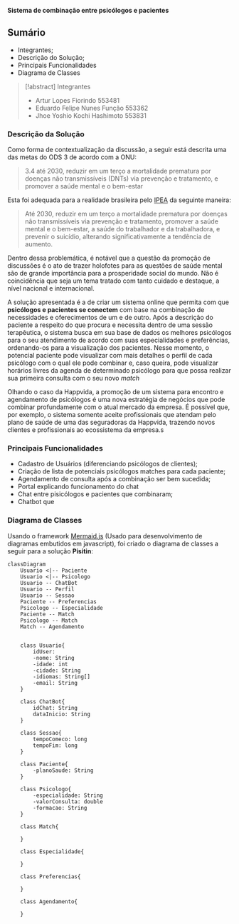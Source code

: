 **Sistema de combinação entre psicólogos e pacientes**

## Sumário
- Integrantes;
- Descrição do Solução;
- Principais Funcionalidades
- Diagrama de Classes

> [!abstract]  Integrantes
> - Artur Lopes Fiorindo 553481 
> - Eduardo Felipe Nunes Função 553362 
> - Jhoe Yoshio Kochi Hashimoto 553831  

### Descrição da Solução

Como forma de contextualização da discussão, a seguir está descrita uma das metas do ODS 3 de acordo com a ONU:
> 3.4 até 2030, reduzir em um terço a mortalidade prematura por doenças não transmissíveis (DNTs) via prevenção e tratamento, e promover a saúde mental e o bem-estar

Esta foi    adequada para a realidade brasileira pelo [IPEA](https://www.ipea.gov.br/ods/ods3.html) da seguinte maneira:
> Até 2030, reduzir em um terço a mortalidade prematura por doenças não transmissíveis via prevenção e tratamento, promover a saúde mental e o bem-estar, a saúde do trabalhador e da trabalhadora, e prevenir o suicídio, alterando significativamente a tendência de aumento.

Dentro dessa problemática, é notável que a questão da promoção de discussões é o ato de trazer holofotes para as questões de saúde mental são de grande importância para a prosperidade social do mundo. Não é coincidência que seja um tema tratado com tanto cuidado e destaque, a nível nacional e internacional.

A solução apresentada é a de criar um sistema online que permita com que **psicólogos e pacientes se conectem** com base na combinação de necessidades e oferecimentos de um e de outro. Após a descrição do paciente a respeito do que procura e necessita dentro de uma sessão terapêutica, o sistema busca em sua base de dados os melhores psicólogos para o seu atendimento de acordo com suas especialidades e preferências, ordenando-os para a visualização dos pacientes. Nesse momento, o potencial paciente pode visualizar com mais detalhes o perfil de cada psicólogo com o qual ele pode combinar e, caso queira, pode visualizar horários livres da agenda de determinado psicólogo para que possa realizar sua primeira consulta com o seu novo *match*

Olhando o caso da Happvida, a promoção de um sistema para encontro e agendamento de psicólogos é uma nova estratégia de negócios que pode combinar profundamente com o atual mercado da empresa. É possível que, por exemplo, o sistema somente aceite profissionais que atendam pelo plano de saúde de uma das seguradoras da Happvida, trazendo novos clientes e profissionais ao ecossistema da empresa.s

### Principais Funcionalidades
- Cadastro de Usuários (diferenciando psicólogos de clientes);
- Criação de lista de potenciais psicólogos matches para cada paciente;
- Agendamento de consulta após a combinação ser bem sucedida;
- Portal explicando funcionamento do chat
- Chat entre pisicólogos e pacientes que combinaram;
- Chatbot que 
### Diagrama de Classes
Usando o framework [Mermaid.js](https://mermaid.live/) (Usado para desenvolvimento de diagramas embutidos em javascript), foi criado o diagrama de classes a seguir para a solução **Pisitin**:

```mermaid
classDiagram
    Usuario <|-- Paciente
    Usuario <|-- Psicologo
    Usuario -- ChatBot
    Usuario -- Perfil
    Usuario -- Sessao
    Paciente -- Preferencias
    Psicologo -- Especialidade
    Paciente -- Match
    Psicologo -- Match
    Match -- Agendamento


    class Usuario{
        idUser:
        -nome: String
        -idade: int
        -cidade: String
        -idiomas: String[]
        -email: String
    }

    class ChatBot{
        idChat: String
        dataInicio: String
    }

    class Sessao{
        tempoComeco: long
        tempoFim: long
    }

    class Paciente{
        -planoSaude: String
    }

    class Psicologo{
        -especialidade: String
        -valorConsulta: double
        -formacao: String
    }

    class Match{

    }

    class Especialidade{
        
    }

    class Preferencias{

    }

    class Agendamento{
        
    }



```
